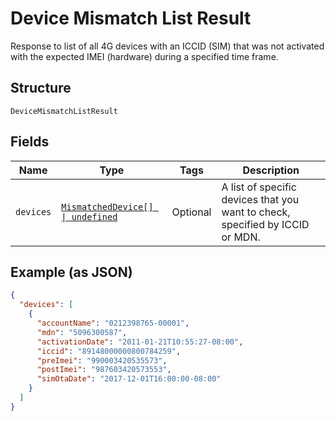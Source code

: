 
# Device Mismatch List Result

Response to list of all 4G devices with an ICCID (SIM) that was not activated with the expected IMEI (hardware) during a specified time frame.

## Structure

`DeviceMismatchListResult`

## Fields

| Name | Type | Tags | Description |
|  --- | --- | --- | --- |
| `devices` | [`MismatchedDevice[] \| undefined`](../../doc/models/mismatched-device.md) | Optional | A list of specific devices that you want to check, specified by ICCID or MDN. |

## Example (as JSON)

```json
{
  "devices": [
    {
      "accountName": "0212398765-00001",
      "mdn": "5096300587",
      "activationDate": "2011-01-21T10:55:27-08:00",
      "iccid": "89148000000800784259",
      "preImei": "990003420535573",
      "postImei": "987603420573553",
      "simOtaDate": "2017-12-01T16:00:00-08:00"
    }
  ]
}
```

